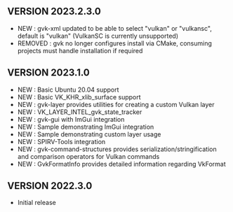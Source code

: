 
VERSION 2023.2.3.0
--
-   NEW : gvk-xml updated to be able to select "vulkan" or "vulkansc", default is "vulkan" (VulkanSC is currently unsupported)
-   REMOVED : gvk no longer configures install via CMake, consuming projects must handle installation if required

VERSION 2023.1.0
--
-   NEW : Basic Ubuntu 20.04 support
-   NEW : Basic VK_KHR_xlib_surface support
-   NEW : gvk-layer provides utilities for creating a custom Vulkan layer
-   NEW : VK_LAYER_INTEL_gvk_state_tracker
-   NEW : gvk-gui with ImGui integration
-   NEW : Sample demonstrating ImGui integration
-   NEW : Sample demonstrating custom layer usage
-   NEW : SPIRV-Tools integration
-   NEW : gvk-command-structures provides serialization/stringification and comparison operators for Vulkan commands
-   NEW : GvkFormatInfo provides detailed information regarding VkFormat

VERSION 2022.3.0
--
-   Initial release
